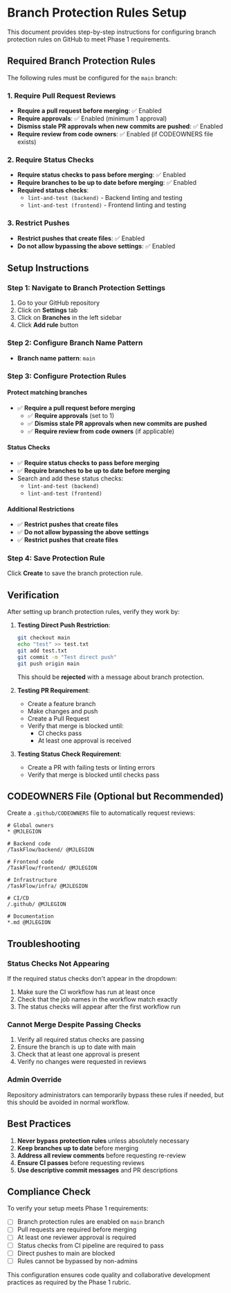# Branch Protection Rules Setup

This document provides step-by-step instructions for configuring branch protection rules on GitHub to meet Phase 1 requirements.

## Required Branch Protection Rules

The following rules must be configured for the `main` branch:

### 1. Require Pull Request Reviews

- **Require a pull request before merging**: ✅ Enabled
- **Require approvals**: ✅ Enabled (minimum 1 approval)
- **Dismiss stale PR approvals when new commits are pushed**: ✅ Enabled
- **Require review from code owners**: ✅ Enabled (if CODEOWNERS file exists)

### 2. Require Status Checks

- **Require status checks to pass before merging**: ✅ Enabled
- **Require branches to be up to date before merging**: ✅ Enabled
- **Required status checks**:
  - `lint-and-test (backend)` - Backend linting and testing
  - `lint-and-test (frontend)` - Frontend linting and testing

### 3. Restrict Pushes

- **Restrict pushes that create files**: ✅ Enabled
- **Do not allow bypassing the above settings**: ✅ Enabled

## Setup Instructions

### Step 1: Navigate to Branch Protection Settings

1. Go to your GitHub repository
2. Click on **Settings** tab
3. Click on **Branches** in the left sidebar
4. Click **Add rule** button

### Step 2: Configure Branch Name Pattern

- **Branch name pattern**: `main`

### Step 3: Configure Protection Rules

#### Protect matching branches

- ✅ **Require a pull request before merging**
  - ✅ **Require approvals** (set to 1)
  - ✅ **Dismiss stale PR approvals when new commits are pushed**
  - ✅ **Require review from code owners** (if applicable)

#### Status Checks

- ✅ **Require status checks to pass before merging**
- ✅ **Require branches to be up to date before merging**
- Search and add these status checks:
  - `lint-and-test (backend)`
  - `lint-and-test (frontend)`

#### Additional Restrictions

- ✅ **Restrict pushes that create files**
- ✅ **Do not allow bypassing the above settings**
- ✅ **Restrict pushes that create files**

### Step 4: Save Protection Rule

Click **Create** to save the branch protection rule.

## Verification

After setting up branch protection rules, verify they work by:

1. **Testing Direct Push Restriction**:

   ```bash
   git checkout main
   echo "test" >> test.txt
   git add test.txt
   git commit -m "Test direct push"
   git push origin main
   ```

   This should be **rejected** with a message about branch protection.

2. **Testing PR Requirement**:

   - Create a feature branch
   - Make changes and push
   - Create a Pull Request
   - Verify that merge is blocked until:
     - CI checks pass
     - At least one approval is received

3. **Testing Status Check Requirement**:
   - Create a PR with failing tests or linting errors
   - Verify that merge is blocked until checks pass

## CODEOWNERS File (Optional but Recommended)

Create a `.github/CODEOWNERS` file to automatically request reviews:

```
# Global owners
* @MJLEGION

# Backend code
/TaskFlow/backend/ @MJLEGION

# Frontend code
/TaskFlow/frontend/ @MJLEGION

# Infrastructure
/TaskFlow/infra/ @MJLEGION

# CI/CD
/.github/ @MJLEGION

# Documentation
*.md @MJLEGION
```

## Troubleshooting

### Status Checks Not Appearing

If the required status checks don't appear in the dropdown:

1. Make sure the CI workflow has run at least once
2. Check that the job names in the workflow match exactly
3. The status checks will appear after the first workflow run

### Cannot Merge Despite Passing Checks

1. Verify all required status checks are passing
2. Ensure the branch is up to date with main
3. Check that at least one approval is present
4. Verify no changes were requested in reviews

### Admin Override

Repository administrators can temporarily bypass these rules if needed, but this should be avoided in normal workflow.

## Best Practices

1. **Never bypass protection rules** unless absolutely necessary
2. **Keep branches up to date** before merging
3. **Address all review comments** before requesting re-review
4. **Ensure CI passes** before requesting reviews
5. **Use descriptive commit messages** and PR descriptions

## Compliance Check

To verify your setup meets Phase 1 requirements:

- [ ] Branch protection rules are enabled on `main` branch
- [ ] Pull requests are required before merging
- [ ] At least one reviewer approval is required
- [ ] Status checks from CI pipeline are required to pass
- [ ] Direct pushes to main are blocked
- [ ] Rules cannot be bypassed by non-admins

This configuration ensures code quality and collaborative development practices as required by the Phase 1 rubric.

